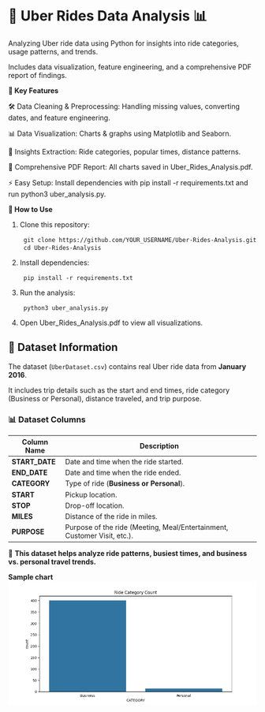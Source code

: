 # **🚖 Uber Rides Data Analysis 📊**

Analyzing Uber ride data using Python for insights into ride categories, usage patterns, and trends. 

Includes data visualization, feature engineering, and a comprehensive PDF report of findings.


**📌 Key Features**

🛠 Data Cleaning & Preprocessing: Handling missing values, converting dates, and feature engineering.

📊 Data Visualization: Charts & graphs using Matplotlib and Seaborn.

🔎 Insights Extraction: Ride categories, popular times, distance patterns.

📄 Comprehensive PDF Report: All charts saved in Uber_Rides_Analysis.pdf.

⚡ Easy Setup: Install dependencies with pip install -r requirements.txt and run python3 uber_analysis.py.

**🚀 How to Use**
1. Clone this repository:

        git clone https://github.com/YOUR_USERNAME/Uber-Rides-Analysis.git
        cd Uber-Rides-Analysis

2. Install dependencies:

        pip install -r requirements.txt

3. Run the analysis:

        python3 uber_analysis.py

4. Open Uber_Rides_Analysis.pdf to view all visualizations.

## 📂 Dataset Information

The dataset (`UberDataset.csv`) contains real Uber ride data from **January 2016**. 

It includes trip details such as the start and end times, ride category (Business or Personal), distance traveled, and trip purpose.

### 📊 **Dataset Columns**

| Column Name  | Description |
|-------------|------------|
| **START_DATE** | Date and time when the ride started. |
| **END_DATE** | Date and time when the ride ended. |
| **CATEGORY** | Type of ride (**Business or Personal**). |
| **START** | Pickup location. |
| **STOP** | Drop-off location. |
| **MILES** | Distance of the ride in miles. |
| **PURPOSE** | Purpose of the ride (Meeting, Meal/Entertainment, Customer Visit, etc.). |


🚀 **This dataset helps analyze ride patterns, busiest times, and business vs. personal travel trends.**



**Sample chart**
![Uber Rides Analysis](https://github.com/malashreedh/Uber-Rides-Analysis/blob/main/sample_chart.png)